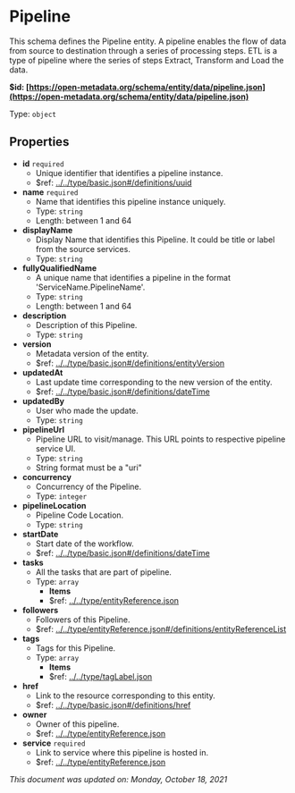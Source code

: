 # Pipeline

This schema defines the Pipeline entity. A pipeline enables the flow of data from source to destination through a series of processing steps. ETL is a type of pipeline where the series of steps Extract, Transform and Load the data.

**$id: [https://open-metadata.org/schema/entity/data/pipeline.json](https://open-metadata.org/schema/entity/data/pipeline.json)**

Type: `object`

## Properties
 - **id** `required`
   - Unique identifier that identifies a pipeline instance.
   - $ref: [../../type/basic.json#/definitions/uuid](../types/basic.md#uuid)
 - **name** `required`
   - Name that identifies this pipeline instance uniquely.
   - Type: `string`
   - Length: between 1 and 64
 - **displayName**
     - Display Name that identifies this Pipeline. It could be title or label from the source services.
     - Type: `string`
 - **fullyQualifiedName**
   - A unique name that identifies a pipeline in the format 'ServiceName.PipelineName'.
   - Type: `string`
   - Length: between 1 and 64
 - **description**
   - Description of this Pipeline.
   - Type: `string`
 - **version**
   - Metadata version of the entity.
   - $ref: [../../type/basic.json#/definitions/entityVersion](../types/basic.md#entityversion)
 - **updatedAt**
   - Last update time corresponding to the new version of the entity.
   - $ref: [../../type/basic.json#/definitions/dateTime](../types/basic.md#datetime)
 - **updatedBy**
   - User who made the update.
   - Type: `string`
 - **pipelineUrl**
   - Pipeline  URL to visit/manage. This URL points to respective pipeline service UI.
   - Type: `string`
   - String format must be a "uri"
 - **concurrency**
   - Concurrency of the Pipeline.
   - Type: `integer`
 - **pipelineLocation**
   - Pipeline Code Location.
   - Type: `string`
 - **startDate**
   - Start date of the workflow.
   - $ref: [../../type/basic.json#/definitions/dateTime](../types/basic.md#datetime)
 - **tasks**
   - All the tasks that are part of pipeline.
   - Type: `array`
     - **Items**
     - $ref: [../../type/entityReference.json](../types/entityreference.md)
 - **followers**
   - Followers of this Pipeline.
   - $ref: [../../type/entityReference.json#/definitions/entityReferenceList](../types/entityreference.md#entityreferencelist)
 - **tags**
   - Tags for this Pipeline.
   - Type: `array`
     - **Items**
     - $ref: [../../type/tagLabel.json](../types/taglabel.md)
 - **href**
   - Link to the resource corresponding to this entity.
   - $ref: [../../type/basic.json#/definitions/href](../types/basic.md#href)
 - **owner**
   - Owner of this pipeline.
   - $ref: [../../type/entityReference.json](../types/entityreference.md)
 - **service** `required`
   - Link to service where this pipeline is hosted in.
   - $ref: [../../type/entityReference.json](../types/entityreference.md)


_This document was updated on: Monday, October 18, 2021_